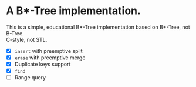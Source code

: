 # A B\*-Tree implementation.

This is a simple, educational B\*-Tree implementation based on B+-Tree, not B-Tree.  
C-style, not STL.

- [x] `insert` with preemptive split
- [x] `erase` with preemptive merge
- [x] Duplicate keys support
- [x] `find`
- [ ] Range query
